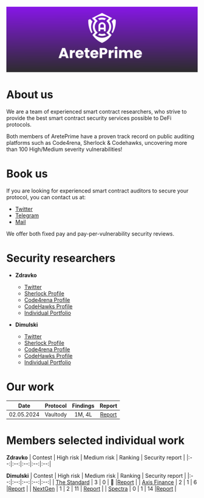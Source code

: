 ![alt text](BannerAretePrime.png)

# About us
We are a team of experienced smart contract researchers, who strive to provide the best smart contract security services possible to DeFi protocols.

Both members of AretePrime have a proven track record on public auditing platforms such as Code4rena, Sherlock & Codehawks, uncovering more than 100 High/Medium severity vulnerabilities!

# Book us
If you are looking for experienced smart contract auditors to secure your protocol, you can contact us at:

- [Twitter](https://x.com/AretePrime)
- [Telegram](https://t.me/dimulski)
- [Mail](dimulski@areteprime.xyz)

We offer both fixed pay and pay-per-vulnerability security reviews.

# Security researchers
- **Zdravko**
   - [Twitter]()
   - [Sherlock Profile]()
   - [Code4rena Profile]()
   - [CodeHawks Profile]()
   - [Individual Portfolio]()
     
- **Dimulski**
   - [Twitter](https://x.com/dimulskiatanas)
   - [Sherlock Profile](https://audits.sherlock.xyz/watson/dimulski)
   - [Code4rena Profile](https://code4rena.com/@dimulski)
   - [CodeHawks Profile](https://www.codehawks.com/profile/clk4159y3002smb089da6c13f)
   - [Individual Portfolio](https://github.com/AtanasDimulski)

# Our work
| Date | Protocol | Findings | Report | 
|:--:|:--:|:--:|:--:|
| 02.05.2024 | Vaultody | 1M, 4L |[Report](https://github.com/AretePrime/Audits/blob/main/reports/VaultodyWalletFactory.pdf) |

# Members selected individual work
**Zdravko**
| Contest | High risk | Medium risk | Ranking | Security report | 
|:--:|:--:|:--:|:--:|:--:|

**Dimulski**
| Contest | High risk | Medium risk | Ranking | Security report | 
|:--:|:--:|:--:|:--:|:--:|
| [The Standard](https://www.codehawks.com/contests/clql6lvyu0001mnje1xpqcuvl) | 3 | 0 | 🥇 |[Report](https://github.com/AtanasDimulski/Portfolio/blob/main/Dimulski/CodeHawks/2.%20The%20Standard/The%20Standard%20Report.md) |
| [Axis Finance](https://audits.sherlock.xyz/contests/206) | 2 | 1 | 6 |[Report](https://github.com/AtanasDimulski/Portfolio/blob/main/Dimulski/Sherlock/4.%20Axis%20Finance/Axis%20Finance%20Report.md) |
| [NextGen](https://code4rena.com/contests/2023-10-nextgen#top) | 1 | 2 | 11 | [Report](https://github.com/AtanasDimulski/Portfolio/blob/main/Dimulski/Code4rena/2.%20NextGen/NextGen%20Report.md) |
| [Spectra](https://code4rena.com/audits/2024-02-spectra#top) | 0 | 1 | 14 |[Report](https://github.com/AtanasDimulski/Portfolio/blob/main/Dimulski/Code4rena/6.%20Spectra/Spectra%20Report.md) |
